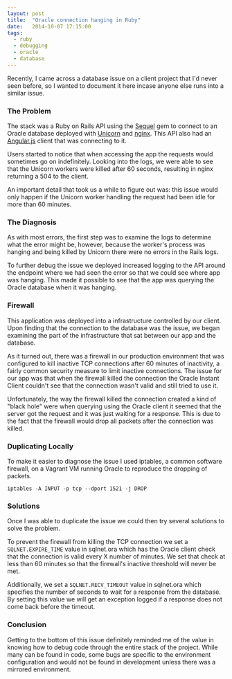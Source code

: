 ```yaml
---
layout: post
title:  "Oracle connection hanging in Ruby"
date:   2014-10-07 17:15:00
tags:
  - ruby
  - debugging
  - oracle
  - database
---
```


Recently, I came across a database issue on a client project  that I'd never seen before, so I wanted to document it here incase anyone else runs into a similar issue.

### The Problem

The stack was a Ruby on Rails API using the [Sequel](https://github.com/jeremyevans/sequel) gem to connect to an Oracle database deployed with [Unicorn](http://unicorn.bogomips.org/) and [nginx](http://nginx.org/).  This API also had an [Angular.js](https://angularjs.org/) client that was connecting to it.

Users started to notice that when accessing the app the requests would sometimes go on indefinitely. Looking into the logs, we were able to see that the Unicorn workers were killed after 60 seconds, resulting in nginx returning a 504 to the client.

An important detail that took us a while to figure out was: this issue would only happen if the Unicorn worker handling the request had been idle for more than 60 minutes.

### The Diagnosis

As with most errors, the first step was to examine the logs to determine what the error might be, however, because the worker's process was hanging and being killed by Unicorn there were no errors in the Rails logs.

To further debug the issue we deployed increased logging to the API around the endpoint where we had seen the error so that we could see where app was hanging.  This made it possible to see that the app was querying the Oracle database when it was hanging.

### Firewall

This application was deployed into a infrastructure controlled by our client. Upon finding that the connection to the database was the issue, we began examining the part of the infrastructure that sat between our app and the database.

As it turned out, there was a firewall in our production environment that was configured to kill inactive TCP connections after 60 minutes of inactivity, a fairly common security measure to limit inactive connections.  The issue for our app was that when the firewall killed the connection the Oracle Instant Client couldn't see that the connection wasn't valid and still tried to use it.

Unfortunately, the way the firewall killed the connection created a kind of "black hole" were when querying using the Oracle client it seemed that the server got the request and it was just waiting for a response. This is due to the fact that the firewall would drop all packets after the connection was killed.

### Duplicating Locally

To make it easier to diagnose the issue I used iptables, a common software firewall, on a Vagrant VM running Oracle to reproduce the dropping of packets.

```
iptables -A INPUT -p tcp --dport 1521 -j DROP
```

### Solutions

Once I was able to duplicate the issue we could then try several solutions to solve the problem.

To prevent the firewall from killing the TCP connection we set a `SQLNET.EXPIRE_TIME` value in sqlnet.ora which has the Oracle client check that the connection is valid every X number of minutes. We set that check at less than 60 minutes so that the firewall's inactive threshold will never be met.

Additionally, we set a `SQLNET.RECV_TIMEOUT` value in sqlnet.ora which specifies the number of seconds to wait for a response from the database. By setting this value we will get an exception logged if a response does not come back before the timeout.

### Conclusion

Getting to the bottom of this issue definitely reminded me of the value in knowing how to debug code through the entire stack of the project. While many can be found in code, some bugs are specific to the environment configuration and would not be found in development unless there was a mirrored environment.
